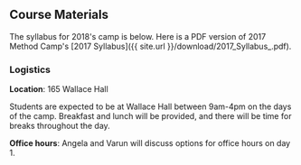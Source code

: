 ## Course Materials

The syllabus for 2018's camp is below. Here is a PDF version of 2017
Method Camp's [2017 Syllabus]({{ site.url }}/download/2017_Syllabus_.pdf).

### Logistics

**Location**: 165 Wallace Hall

Students are expected to be at Wallace Hall between 9am-4pm on the days of the camp. Breakfast and lunch will be provided, and there will be time for breaks throughout the day. 

**Office hours**: Angela and Varun will discuss options for office hours on day 1.